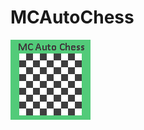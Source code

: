 # MCAutoChess
![mcautochess](https://raw.githubusercontent.com/TheFK/MCAutoChess/master/MCAutoChess/src/resources/images/MCAC.png)
